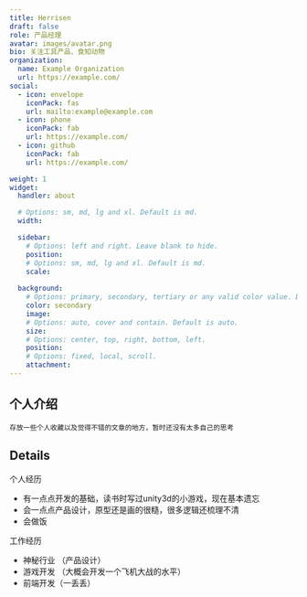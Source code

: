 ```yaml
---
title: Herrisen
draft: false
role: 产品经理
avatar: images/avatar.png
bio: 关注工具产品、食知动物
organization:
  name: Example Organization
  url: https://example.com/
social:
  - icon: envelope
    iconPack: fas
    url: mailto:example@example.com
  - icon: phone
    iconPack: fab
    url: https://example.com/
  - icon: github
    iconPack: fab
    url: https://example.com/

weight: 1
widget:
  handler: about

  # Options: sm, md, lg and xl. Default is md.
  width:

  sidebar:
    # Options: left and right. Leave blank to hide.
    position:
    # Options: sm, md, lg and xl. Default is md.
    scale:
  
  background:
    # Options: primary, secondary, tertiary or any valid color value. Default is primary.
    color: secondary
    image:
    # Options: auto, cover and contain. Default is auto.
    size:
    # Options: center, top, right, bottom, left.
    position:
    # Options: fixed, local, scroll.
    attachment: 
---
```


## 个人介绍
	存放一些个人收藏以及觉得不错的文章的地方，暂时还没有太多自己的思考

## Details  

个人经历
- 有一点点开发的基础，读书时写过unity3d的小游戏，现在基本遗忘
- 会一点点产品设计，原型还是画的很糙，很多逻辑还梳理不清
- 会做饭

工作经历
- 神秘行业 （产品设计）
- 游戏开发 （大概会开发一个飞机大战的水平）
- 前端开发（一丢丢）

